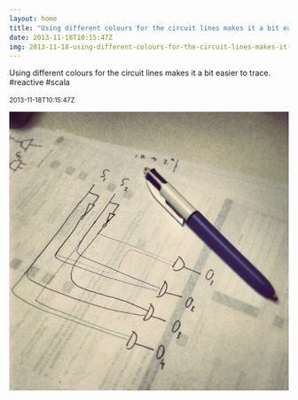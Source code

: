 ```yaml
---
layout: home
title: "Using different colours for the circuit lines makes it a bit easier to trace. #reactive #scala"
date: 2013-11-18T10:15:47Z
img: 2013-11-18-using-different-colours-for-the-circuit-lines-makes-it-a-bit-easier-to-trace---reactive--scala.jpg
---
```


Using different colours for the circuit lines makes it a bit easier to trace. #reactive #scala

<small>2013-11-18T10:15:47Z</small>

![Using different colours for the circuit lines makes it a bit easier to trace. #reactive #scala](2013-11-18-using-different-colours-for-the-circuit-lines-makes-it-a-bit-easier-to-trace---reactive--scala.jpg)
